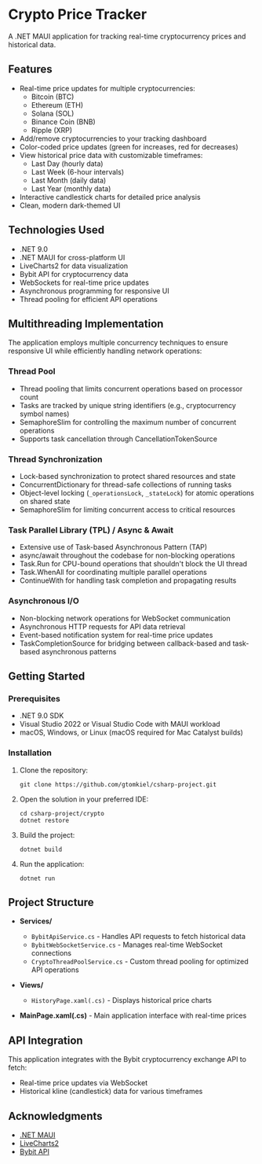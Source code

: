 # Crypto Price Tracker

A .NET MAUI application for tracking real-time cryptocurrency prices and historical data.

## Features

- Real-time price updates for multiple cryptocurrencies:
  - Bitcoin (BTC)
  - Ethereum (ETH)
  - Solana (SOL)
  - Binance Coin (BNB)
  - Ripple (XRP)
- Add/remove cryptocurrencies to your tracking dashboard
- Color-coded price updates (green for increases, red for decreases)
- View historical price data with customizable timeframes:
  - Last Day (hourly data)
  - Last Week (6-hour intervals)
  - Last Month (daily data)
  - Last Year (monthly data)
- Interactive candlestick charts for detailed price analysis
- Clean, modern dark-themed UI

## Technologies Used

- .NET 9.0
- .NET MAUI for cross-platform UI
- LiveCharts2 for data visualization
- Bybit API for cryptocurrency data
- WebSockets for real-time price updates
- Asynchronous programming for responsive UI
- Thread pooling for efficient API operations

## Multithreading Implementation

The application employs multiple concurrency techniques to ensure responsive UI while efficiently handling network operations:

### Thread Pool

- Thread pooling that limits concurrent operations based on processor count
- Tasks are tracked by unique string identifiers (e.g., cryptocurrency symbol names)
- SemaphoreSlim for controlling the maximum number of concurrent operations
- Supports task cancellation through CancellationTokenSource

### Thread Synchronization

- Lock-based synchronization to protect shared resources and state
- ConcurrentDictionary for thread-safe collections of running tasks
- Object-level locking (`_operationsLock`, `_stateLock`) for atomic operations on shared state
- SemaphoreSlim for limiting concurrent access to critical resources

### Task Parallel Library (TPL) / Async & Await

- Extensive use of Task-based Asynchronous Pattern (TAP)
- async/await throughout the codebase for non-blocking operations
- Task.Run for CPU-bound operations that shouldn't block the UI thread
- Task.WhenAll for coordinating multiple parallel operations
- ContinueWith for handling task completion and propagating results

### Asynchronous I/O

- Non-blocking network operations for WebSocket communication
- Asynchronous HTTP requests for API data retrieval
- Event-based notification system for real-time price updates
- TaskCompletionSource for bridging between callback-based and task-based asynchronous patterns

## Getting Started

### Prerequisites

- .NET 9.0 SDK
- Visual Studio 2022 or Visual Studio Code with MAUI workload
- macOS, Windows, or Linux (macOS required for Mac Catalyst builds)

### Installation

1. Clone the repository:

   ```
   git clone https://github.com/gtomkiel/csharp-project.git
   ```

2. Open the solution in your preferred IDE:

   ```
   cd csharp-project/crypto
   dotnet restore
   ```

3. Build the project:

   ```
   dotnet build
   ```

4. Run the application:

   ```
   dotnet run
   ```

## Project Structure

- **Services/**
  - `BybitApiService.cs` - Handles API requests to fetch historical data
  - `BybitWebSocketService.cs` - Manages real-time WebSocket connections
  - `CryptoThreadPoolService.cs` - Custom thread pooling for optimized API operations

- **Views/**
  - `HistoryPage.xaml(.cs)` - Displays historical price charts

- **MainPage.xaml(.cs)** - Main application interface with real-time prices

## API Integration

This application integrates with the Bybit cryptocurrency exchange API to fetch:

- Real-time price updates via WebSocket
- Historical kline (candlestick) data for various timeframes

## Acknowledgments

- [.NET MAUI](https://github.com/dotnet/maui)
- [LiveCharts2](https://github.com/beto-rodriguez/LiveCharts2)
- [Bybit API](https://bybit-exchange.github.io/docs/v5/intro)
